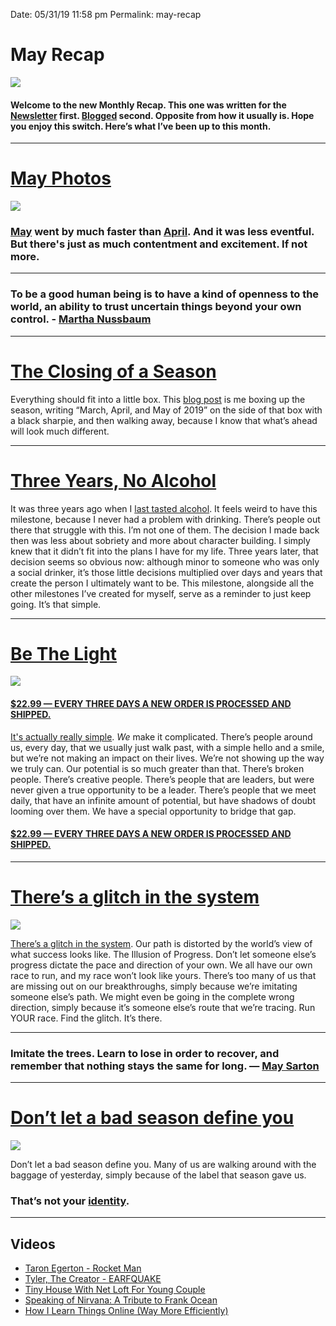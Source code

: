 
Date: 05/31/19 11:58 pm
Permalink: may-recap

# May Recap

![](https://nashp.com/_image_cache/ef67b950-1e4c-4cb4-9a35-7eab41aa63e2.jpg)

#### Welcome to the new Monthly Recap. This one was written for the [Newsletter](https://buttondown.email/nashp/archive/may-recap/) first. [Blogged](https://nashp.com/may-recap) second. Opposite from how it usually is. Hope you enjoy this switch. Here’s what I’ve been up to this month.

---- 

# [May Photos](https://nashp.com/may)

![](https://nashp.com/_image_cache/bb6e3a03-6a7b-4029-a77a-46f1422d5740.jpg)

### [May](https://nashp.com/may) went by much faster than [April](https://nashp.com/april). And it was less eventful. But there's just as much contentment and excitement. If not more.


---- 

### To be a good human being is to have a kind of openness to the world, an ability to trust uncertain things beyond your own control. - [Martha Nussbaum](https://nashp.com/to-be-a-good-human-being-is-to-have-a-kind-of-openness-to-the-world-an-ability-to-trust-uncertain)

---- 

# [The Closing of a Season](https://nashp.com/close)

Everything should fit into a little box. This [blog post](https://nashp.com/close) is me boxing up the season, writing “March, April, and May of 2019” on the side of that box with a black sharpie, and then walking away, because I know that what’s ahead will look much different.

---- 

# [Three Years, No Alcohol](https://nashp.com/drink)

It was three years ago when I [last tasted alcohol](https://nashp.com/drink). It feels weird to have this milestone, because I never had a problem with drinking. There’s people out there that struggle with this. I’m not one of them. The decision I made back then was less about sobriety and more about character building. I simply knew that it didn’t fit into the plans I have for my life. Three years later, that decision seems so obvious now: although minor to someone who was only a social drinker, it’s those little decisions multiplied over days and years that create the person I ultimately want to be. This milestone, alongside all the other milestones I’ve created for myself, serve as a reminder to just keep going. It’s that simple.

---- 

# [Be The Light](https://nashp.com/light)

![](https://nashp.com/_image_cache/dd2c210f-3b60-403d-85f4-7e92c418014e.png)

#### [$22.99 — EVERY THREE DAYS A NEW ORDER IS PROCESSED AND SHIPPED.](https://nshp.xyz/2vFzpyJ)

[It's actually really simple](https://nashp.com/light). *We* make it complicated. There’s people around us, every day, that we usually just walk past, with a simple hello and a smile, but we’re not making an impact on their lives. We’re not showing up the way we truly can. Our potential is so much greater than that. There’s broken people. There’s creative people. There’s people that are leaders, but were never given a true opportunity to be a leader. There’s people that we meet daily, that have an infinite amount of potential, but have shadows of doubt looming over them. We have a special opportunity to bridge that gap.

#### [$22.99 — EVERY THREE DAYS A NEW ORDER IS PROCESSED AND SHIPPED.](https://nshp.xyz/2vFzpyJ)

---- 

# [There’s a glitch in the system](https://nashp.com/glitch)

![](https://nashp.com/_image_cache/b0c66e8b-6542-4f67-aa0c-30867f08010c.jpg)

[There’s a glitch in the system](https://nashp.com/glitch). Our path is distorted by the world’s view of what success looks like. The Illusion of Progress. Don’t let someone else’s progress dictate the pace and direction of your own. We all have our own race to run, and my race won’t look like yours. There’s too many of us that are missing out on our breakthroughs, simply because we’re imitating someone else’s path. We might even be going in the complete wrong direction, simply because it’s someone else’s route that we’re tracing. Run YOUR race. Find the glitch. It’s there.

---- 

### Imitate the trees. Learn to lose in order to recover, and remember that nothing stays the same for long. — [May Sarton](https://nashp.com/imitate-the-trees-learn-to-lose-in-order-to-recover-and-remember-that-nothing-stays-the-same-for-long)

---- 

# [Don’t let a bad season define you](https://nashp.com/dont-let-a-bad-season-define-you)

![](https://nashp.com/_image_cache/b3b0adba-db5f-4fdb-80c9-7823f4f73fa4.jpg)

Don’t let a bad season define you. Many of us are walking around with the baggage of yesterday, simply because of the label that season gave us.

### That’s not your [identity](https://nashp.com/dont-let-a-bad-season-define-you).

---- 

## Videos

- [Taron Egerton - Rocket Man](https://nashp.com/taron-egerton-rocket-man-official-video)
- [Tyler, The Creator - EARFQUAKE](https://nashp.com/tyler-the-creator-earfquake-music-video)
- [Tiny House With Net Loft For Young Couple](https://nashp.com/tiny-house-with-net-loft-for-young-couple)
- [Speaking of Nirvana: A Tribute to Frank Ocean](https://nashp.com/speaking-of-nirvana-a-tribute-to-frank-ocean)
- [How I Learn Things Online (Way More Efficiently)](https://nashp.com/how-i-learn-things-online-way-more-efficiently)

